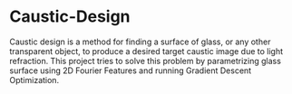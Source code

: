 # Caustic-Design

Caustic design is a method for finding a surface of glass, or any other transparent object, to produce a desired target caustic image due to light refraction. This project tries to solve this problem by parametrizing glass surface using 2D Fourier Features and running Gradient Descent Optimization. 
